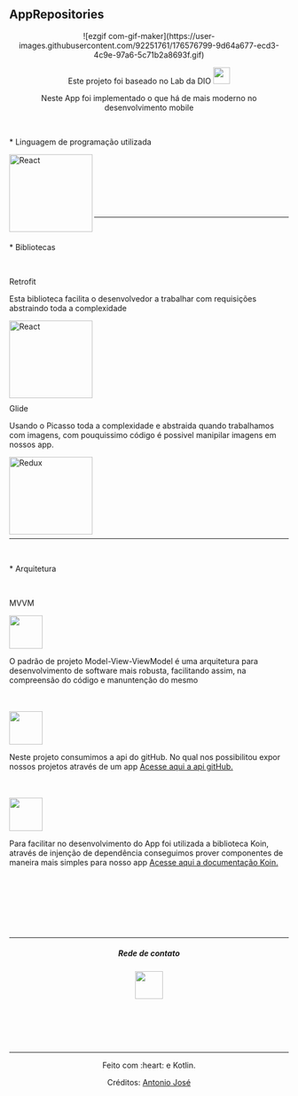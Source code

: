 ## AppRepositories

<div align="center">![ezgif com-gif-maker](https://user-images.githubusercontent.com/92251761/176576799-9d64a677-ecd3-4c9e-97a6-5c71b2a8693f.gif)
</div>

<div>
  <p align="center">Este projeto foi baseado no Lab da DIO <img height="30" width="30" src="https://cdn.jsdelivr.net/gh/devicons/devicon/icons/thealgorithms/thealgorithms-original.svg" /></p>
  <p align="center">Neste App foi implementado o que há de mais moderno no desenvolvimento mobile</p>
</div>


<div align="left" ><br>
  <p align="left"> * Linguagem de programação utilizada</p>
  <img align="left" alt="React" height="140" width="150" src="https://cdn.jsdelivr.net/gh/devicons/devicon/icons/kotlin/kotlin-original.svg">
</div><br>

<br><br><br><br>
<hr>

<div align="left" valign="top"><br>
  <p align="left"> * Bibliotecas</p><br>
  <p align="left"> Retrofit</p>
  <p align="left"> Esta biblioteca facilita o desenvolvedor a trabalhar com requisições abstraindo toda a complexidade</p>
  <img align="left" alt="React" height="140" width="150" src="https://cdn.jsdelivr.net/gh/devicons/devicon/icons/networkx/networkx-original.svg"><br><br><br><br><br><br><br><br>
  <p align="left">Glide</p>
   <p align="left"> Usando o Picasso toda a complexidade e abstraida quando trabalhamos com imagens, com pouquissimo código é possivel manipilar imagens em nossos app.</p>
  <img align="left" alt="Redux" height="140" width="150" src="https://img.icons8.com/color/480/000000/picasa.png"><br><br>
  
</div><br>

<br><br><br><br>
<hr>
<div align="left" valign="top"><br>
  <p align="left"> * Arquitetura</p><br>
  <p align="left">MVVM</p>
  <img height="60" width="60" src="https://img.icons8.com/nolan/64/layers.png"/>
  <p aling="left">O padrão de projeto Model-View-ViewModel é uma arquitetura para desenvolvimento de software mais robusta, facilitando assim, na compreensão do código e manuntenção do mesmo</p>
  <br><br>
  
  <img height="60" width="60" src="https://cdn.jsdelivr.net/gh/devicons/devicon/icons/github/github-original-wordmark.svg" />
  
   <p aling="left">Neste projeto consumimos a api do gitHub. No qual nos possibilitou expor nossos projetos através de um app <a href="https://docs.github.com/pt/rest">Acesse aqui a api gitHub.</a></p>
  <br><br>
  
  <img height="60" width="60" src="https://img.icons8.com/color/48/undefined/network.png"/>
  <p aling="left">Para facilitar no desenvolvimento do App foi utilizada a biblioteca Koin, através de injenção de dependência conseguimos prover componentes de maneira mais simples para nosso app <a href="https://docs.github.com/pt/rest">Acesse aqui a documentação Koin.</a></p>
   
</div><br>

<br><br><br><br>
<hr>
<div align="center">
 <h5 align="center">Rede de contato </h5>
  <a href="https://www.linkedin.com/in/antonio-jose-b1a926111/" 
 target="_blank"><img src="https://cdn.jsdelivr.net/gh/devicons/devicon/icons/linkedin/linkedin-original.svg" target="_blank" height="50"></a>
</div>

<div align="center">
  
  
<br><br><br><br>
<hr>  
</div>



<div align="center">
  <p>Feito com :heart: e Kotlin.</p>
  <p>Créditos: <a href="https://github.com/anuraghazra/github-readme-stats"></a>  <a href="https://github.com/antonio">Antonio José</a></p>
</div>
